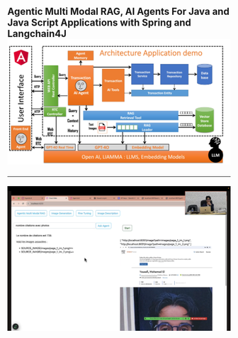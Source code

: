 <h2>Agentic Multi Modal RAG, AI Agents For Java and Java Script Applications with Spring and Langchain4J</2>
<img src="captures/architecture.jpg">
<hr/>
<img src="captures/demo.png">